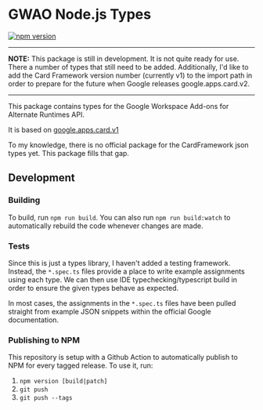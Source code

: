 # GWAO Node.js Types

[![npm version](https://badge.fury.io/js/@curiovision%2Fgwao-nodejs.svg)](https://badge.fury.io/js/@curiovision%2Fgwao-nodejs)

---

**NOTE:** This package is still in development. It is not quite ready for use. There a number of types that still need to be added. Additionally, I'd like to add the Card Framework version number (currently v1) to the import path in order to prepare for the future when Google releases google.apps.card.v2.

---

This package contains types for the Google Workspace Add-ons for Alternate Runtimes API.

It is based on [google.apps.card.v1](https://developers.google.com/workspace/add-ons/reference/rpc/google.apps.card.v1#index)

To my knowledge, there is no official package for the CardFramework json types yet. This package fills that gap.

## Development

### Building

To build, run `npm run build`. You can also run `npm run build:watch` to automatically rebuild the code whenever changes are made.

### Tests

Since this is just a types library, I haven't added a testing framework. Instead, the `*.spec.ts` files provide a place to write example assignments using each type. We can then use IDE typechecking/typescript build in order to ensure the given types behave as expected.

In most cases, the assignments in the `*.spec.ts` files have been pulled straight from example JSON snippets within the official Google documentation.

### Publishing to NPM

This repository is setup with a Github Action to automatically publish to NPM for every tagged release. To use it, run:

1. `npm version [build|patch]`
2. `git push`
3. `git push --tags`
